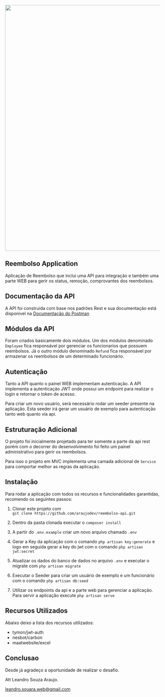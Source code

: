 <p align="center"><img src="https://imgbbb.com/images/2020/02/09/Captura-de-Tela-2020-02-09-as-12.51.08.png" width="800"></p>

## Reembolso Application

Aplicação de Reembolso que inclui uma API para integração e também uma parte WEB para gerir os status, remoção, comprovantes dos reembolsos.

## Documentação da API

A API foi construida com base nos padrões Rest e sua documentação está disponivel na [Documentação do Postman](https://documenter.getpostman.com/view/6630459/SWTG7ben?version=latest)

## Módulos da API

Foram criados basicamente dois módulos. Um dos módulos denominado `Employee` fica responsável por gerenciar os funcionarios que possuem reembolsos. Já o outro módulo denominado `Refund` fica responsável por armazenar os reembolsos de um determinado funcionário.

## Autenticação

Tanto a API quanto o painel WEB implementam autenticação. A API implementa a autenticação JWT onde possui um endpoint para realizar o login e retornar o token de acesso.

Para criar um novo usuário, será necessário rodar um seeder presente na aplicação. Esta seeder irá gerar um usuário de exemplo para autenticação tanto web quanto via api.

## Estruturação Adicional

O projeto foi inicialmente projetado para ter somente a parte da api rest porém com o decorrer do desenvolvimento foi feito um painel administrativo para gerir os reembolsos.

Para isso o projeto em MVC implementa uma camada adicional de `Service` para comportar melhor as regras da aplicação.

## Instalação

Para rodar a aplicação com todos os recursos e funcionalidades garantidas, recomendo os seguintes passos:

1. Clonar este projeto com  
   `git clone https://github.com/araujodev/reembolso-api.git`

2. Dentro da pasta clonada executar o `composer install`

3. A partir do `.env.example` criar um novo arquivo chamado `.env`

4. Gerar a Key da aplicação com o comando `php artisan key:generate` e logo em seguida gerar a key do jwt com o comando `php artisan jwt:secret`

5. Atualizar os dados do banco de dados no arquivo `.env` e executar o migrate com `php artisan migrate`

6. Executar o Seeder para criar um usuário de exemplo e um funcionário com o comando `php artisan db:seed`

7. Utilizar os endpoints da api e a parte web para gerenciar a aplicação. Para servir a aplicação execute `php artisan serve`

## Recursos Utilizados

Abaixo deixo a lista dos recursos utilizados:

-   tymon/jwt-auth
-   nesbot/carbon
-   maatwebsite/excel

## Conclusao

Desde já agradeço a oportunidade de realizar o desafio.

Att Leandro Souza Araujo.

leandro.souara.web@gmail.com
